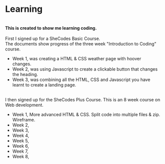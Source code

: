 # Learning
<br>
<strong>This is created to show me learning coding.</strong>
<br>
<br>
First I signed up for a SheCodes Basic Course.
<br>
The documents show progress of the three week "Introduction to Coding" course.
<ul>
  <li>Week 1, was creating a HTML & CSS weather page with hoover changes.</li>
  <li>Week 2, was using Javascript to create a clickable button that changes the heading. </li>
  <li>Week 3, was combining all the HTML, CSS and Javascript you have learnt to create a landing page.</li>
</ul>
<br>
I then signed up for the SheCodes Plus Course. This is an 8 week course on Web development.
<br>
<ul>
  <li>Week 1, More advanced HTML & CSS. Split code into multiple files & zip. Wireframe.  </li>
  <li>Week 2,  </li>
  <li>Week 3, </li>
  <li>Week 4, </li>
  <li>Week 5, </li>
  <li>Week 6, </li>
  <li>Week 7, </li>
  <li>Week 8, </li>
</ul>


